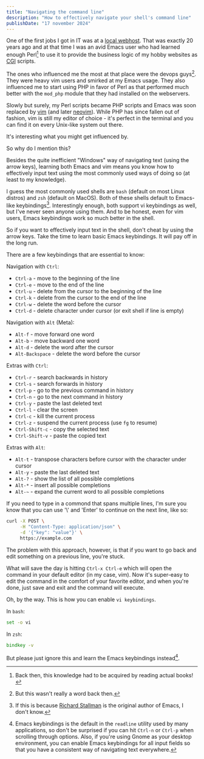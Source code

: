 ```yaml
---
title: "Navigating the command line"
description: "How to effectively navigate your shell's command line"
publishDate: "17 november 2024"
---
```


One of the first jobs I got in IT was at a [local
webhost](https://www.loopia.se/). That was exactly 20 years ago and at that time
I was an avid Emacs user who had learned enough Perl[^1] to use it to provide
the business logic of my hobby websites as
[CGI](https://en.wikipedia.org/wiki/Common_Gateway_Interface) scripts.

The ones who influenced me the most at that place were the devops guys[^2]. They
were heavy vim users and smirked at my Emacs usage. They also influenced me to
start using PHP in favor of Perl as that performed much better with the
`mod_php` module that they had installed on the webservers.

Slowly but surely, my Perl scripts became PHP scripts and Emacs was soon
replaced by [vim](https://www.vim.org/) (and later
[neovim](https://neovim.io/)). While PHP has since fallen out of fashion, vim is
still my editor of choice - it's perfect in the terminal and you can find it on
every Unix-like system out there.

It's interesting what you might get influenced by.

So why do I mention this?

Besides the quite inefficient "Windows" way of navigating text (using the arrow
keys), learning both Emacs and vim means you know how to effectively input text
using the most commonly used ways of doing so (at least to my knowledge).

I guess the most commonly used shells are `bash` (default on most Linux distros)
and `zsh` (default on MacOS). Both of these shells default to Emacs-like
keybindings[^3]. Interestingly enough, both support vi keybindings as well, but
I've never seen anyone using them. And to be honest, even for vim users, Emacs
keybindings work so much better in the shell.

So if you want to effectively input text in the shell, don't cheat by using the
arrow keys. Take the time to learn basic Emacs keybindings. It will pay off in
the long run.

There are a few keybindings that are essential to know:

Navigation with `Ctrl`:

- `Ctrl-a` - move to the beginning of the line
- `Ctrl-e` - move to the end of the line
- `Ctrl-u` - delete from the cursor to the beginning of the line
- `Ctrl-k` - delete from the cursor to the end of the line
- `Ctrl-w` - delete the word before the cursor
- `Ctrl-d` - delete character under cursor (or exit shell if line is empty)

Navigation with `Alt` (Meta):

- `Alt-f` - move forward one word
- `Alt-b` - move backward one word
- `Alt-d` - delete the word after the cursor
- `Alt-Backspace` - delete the word before the cursor

Extras with `Ctrl`:

- `Ctrl-r` - search backwards in history
- `Ctrl-s` - search forwards in history
- `Ctrl-p` - go to the previous command in history
- `Ctrl-n` - go to the next command in history
- `Ctrl-y` - paste the last deleted text
- `Ctrl-l` - clear the screen
- `Ctrl-c` - kill the current process
- `Ctrl-z` - suspend the current process (use `fg` to resume)
- `Ctrl-Shift-c` - copy the selected text
- `Ctrl-Shift-v` - paste the copied text

Extras with `Alt`:

- `Alt-t` - transpose characters before cursor with the character under cursor
- `Alt-y` - paste the last deleted text
- `Alt-?` - show the list of all possible completions
- `Alt-*` - insert all possible completions
- `Alt-~` - expand the current word to all possible completions

If you need to type in a commond that spans multiple lines, I'm sure you know
that you can use '\\' and 'Enter' to continue on the next line, like so:

```bash
curl -X POST \
     -H "Content-Type: application/json" \
     -d '{"key": "value"}' \
     https://example.com
```

The problem with this approach, however, is that if you want to go back and edit
something on a previous line, you're stuck.

What will save the day is hitting `Ctrl-x Ctrl-e` which will open the command in
your default editor (in my case, vim). Now it's super-easy to edit the command
in the comfort of your favorite editor, and when you're done, just save and exit
and the command will execute.

Oh, by the way. This is how you can enable `vi keybindings`.

In `bash`:

```bash
set -o vi
```

In `zsh`:

```zsh
bindkey -v
```

But please just ignore this and learn the Emacs keybindings instead[^4].

[^1]: Back then, this knowledge had to be acquired by reading actual books!
[^2]: But this wasn't really a word back then.
[^3]: If this is because [Richard
      Stallman](https://en.wikipedia.org/wiki/Richard_Stallman) is the original
      author of Emacs, I don't know.
[^4]: Emacs keybindings is the default in the `readline` utility used by many
      applications, so don't be surprised if you can hit `Ctrl-n` or `Ctrl-p` when
      scrolling through options. Also, if you're using Gnome as your desktop
      environment, you can enable Emacs keybindings for all input fields so that you
      have a consistent way of navigating text everywhere.
